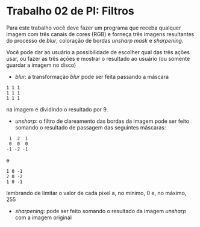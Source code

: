 # Trabalho 02 de PI: Filtros

Para este trabalho você deve fazer um programa que receba qualquer imagem com três canais de cores (RGB) e forneça três imagens resultantes do processo de *blur*, coloração de bordas *unsharp mask* e *sharpening*.

Você pode dar ao usuário a possibilidade de escolher qual das três ações usar, ou fazer as três ações e mostrar o resultado ao usuário (ou somente guardar a imagem no disco)

 * *blur*: a transformação *blur* pode ser feita passando a máscara
 ```
 1 1 1
 1 1 1
 1 1 1
 ```
na imagem e dividindo o resultado por 9.

* *unsharp*: o filtro de clareamento das bordas da imagem pode ser feito somando o resultado de passagem das seguintes máscaras:
```
 1  2  1
 0  0  0
-1 -2 -1
```
e
```
1 0 -1
2 0 -2
1 0 -1
```
lembrando de limitar o valor de cada pixel a, no mínimo, 0 e, no máximo, 255

* *sharpening*: pode ser feito somando o resultado da imagem *unsharp* com a imagem original
